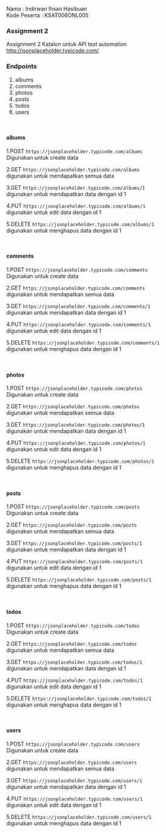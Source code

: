 Nama : Indirwan Ihsan Hasibuan<br>
Kode Peserta : KSAT006ONL005

### Assignment 2

Assignment 2 Katalon untuk API test automation http://jsonplaceholder.typicode.com/

### Endpoints
1. albums
2. comments
3. photos
4. posts
5. todos
6. users

<br>

#### albums

1.POST `https://jsonplaceholder.typicode.com/albums` <br>
Digunakan untuk create data <br>

2.GET `https://jsonplaceholder.typicode.com/albums` <br>
digunakan untuk mendapatkan semua data  <br>

3.GET `https://jsonplaceholder.typicode.com/albums/1` <br>
digunakan untuk mendapatkan data dengan id 1 <br>

4.PUT `https://jsonplaceholder.typicode.com/albums/1` <br>
digunakan untuk edit data dengan id 1<br>

5.DELETE `https://jsonplaceholder.typicode.com/albums/1` <br>
digunakan untuk menghapus data dengan id 1<br>

<br>

#### comments

1.POST `https://jsonplaceholder.typicode.com/comments` <br>
Digunakan untuk create data <br>

2.GET `https://jsonplaceholder.typicode.com/comments` <br>
digunakan untuk mendapatkan semua data  <br>

3.GET `https://jsonplaceholder.typicode.com/comments/1` <br>
digunakan untuk mendapatkan data dengan id 1 <br>

4.PUT `https://jsonplaceholder.typicode.com/comments/1` <br>
digunakan untuk edit data dengan id 1<br>

5.DELETE `https://jsonplaceholder.typicode.com/comments/1` <br>
digunakan untuk menghapus data dengan id 1<br>

<br>

#### photos

1.POST `https://jsonplaceholder.typicode.com/photos` <br>
Digunakan untuk create data <br>

2.GET `https://jsonplaceholder.typicode.com/photos` <br>
digunakan untuk mendapatkan semua data  <br>

3.GET `https://jsonplaceholder.typicode.com/photos/1` <br>
digunakan untuk mendapatkan data dengan id 1 <br>

4.PUT `https://jsonplaceholder.typicode.com/photos/1` <br>
digunakan untuk edit data dengan id 1<br>

5.DELETE `https://jsonplaceholder.typicode.com/photos/1` <br>
digunakan untuk menghapus data dengan id 1<br>

<br>

#### posts

1.POST `https://jsonplaceholder.typicode.com/posts` <br>
Digunakan untuk create data <br>

2.GET `https://jsonplaceholder.typicode.com/posts` <br>
digunakan untuk mendapatkan semua data  <br>

3.GET `https://jsonplaceholder.typicode.com/posts/1` <br>
digunakan untuk mendapatkan data dengan id 1 <br>

4.PUT `https://jsonplaceholder.typicode.com/posts/1` <br>
digunakan untuk edit data dengan id 1<br>

5.DELETE `https://jsonplaceholder.typicode.com/posts/1` <br>
digunakan untuk menghapus data dengan id 1<br>

<br>

#### todos

1.POST `https://jsonplaceholder.typicode.com/todos` <br>
Digunakan untuk create data <br>

2.GET `https://jsonplaceholder.typicode.com/todos` <br>
digunakan untuk mendapatkan semua data  <br>

3.GET `https://jsonplaceholder.typicode.com/todos/1` <br>
digunakan untuk mendapatkan data dengan id 1 <br>

4.PUT `https://jsonplaceholder.typicode.com/todos/1` <br>
digunakan untuk edit data dengan id 1<br>

5.DELETE `https://jsonplaceholder.typicode.com/todos/1` <br>
digunakan untuk menghapus data dengan id 1<br>

<br>

#### users

1.POST `https://jsonplaceholder.typicode.com/users` <br>
Digunakan untuk create data <br>

2.GET `https://jsonplaceholder.typicode.com/users` <br>
digunakan untuk mendapatkan semua data  <br>

3.GET `https://jsonplaceholder.typicode.com/users/1` <br>
digunakan untuk mendapatkan data dengan id 1 <br>

4.PUT `https://jsonplaceholder.typicode.com/users/1` <br>
digunakan untuk edit data dengan id 1<br>

5.DELETE `https://jsonplaceholder.typicode.com/users/1` <br>
digunakan untuk menghapus data dengan id 1<br>
